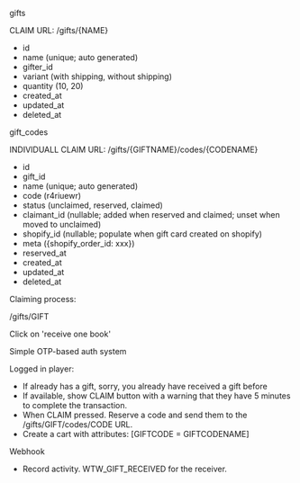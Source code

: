 gifts

CLAIM URL: /gifts/{NAME}

- id
- name (unique; auto generated)
- gifter_id
- variant (with shipping, without shipping)
- quantity (10, 20)
- created_at
- updated_at
- deleted_at

gift_codes

INDIVIDUALL CLAIM URL: /gifts/{GIFTNAME}/codes/{CODENAME}

- id
- gift_id
- name (unique; auto generated)
- code (r4riuewr)
- status (unclaimed, reserved, claimed)
- claimant_id (nullable; added when reserved and claimed; unset when moved to unclaimed)
- shopify_id (nullable; populate when gift card created on shopify)
- meta ({shopify_order_id: xxx})
- reserved_at
- created_at
- updated_at
- deleted_at

Claiming process:

/gifts/GIFT

Click on 'receive one book'

Simple OTP-based auth system

Logged in player:

- If already has a gift, sorry, you already have received a gift before
- If available, show CLAIM button with a warning that they have 5 minutes to complete the transaction.
- When CLAIM pressed. Reserve a code and send them to the /gifts/GIFT/codes/CODE URL.
- Create a cart with attributes: [GIFTCODE = GIFTCODENAME]

Webhook

- Record activity. WTW_GIFT_RECEIVED for the receiver.
